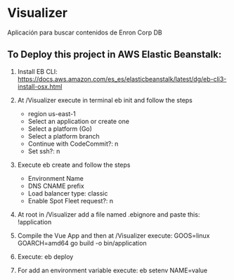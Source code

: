 # Visualizer
Aplicación para buscar contenidos de Enron Corp DB

## To Deploy this project in AWS Elastic Beanstalk:

1. Install EB CLI: https://docs.aws.amazon.com/es_es/elasticbeanstalk/latest/dg/eb-cli3-install-osx.html

2. At /Visualizer execute in terminal eb init and follow the steps
    - region us-east-1
    - Select an application or create one
    - Select a platform (Go)
    - Select a platform branch
    - Continue with CodeCommit?: n
    - Set ssh?: n

3. Execute eb create and follow the steps
    - Environment Name
    - DNS CNAME prefix
    - Load balancer type: classic 
    - Enable Spot Fleet request?: n

4. At root in /Visualizer add a file named .ebignore and paste this: !application

5. Compile the Vue App and then at /Visualizer execute: GOOS=linux GOARCH=amd64  go build -o bin/application

6. Execute: eb deploy

7. For add an environment variable execute: eb setenv NAME=value
